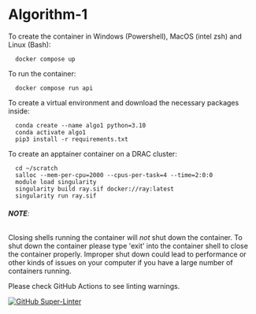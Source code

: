 # Algorithm-1
To create the container in Windows (Powershell), MacOS (intel zsh) 
  and Linux (Bash):

```
  docker compose up
```
  
  

To run the container: 
```
  docker compose run api
```


To create a virtual environment and download the necessary packages inside:
```
  conda create --name algo1 python=3.10
  conda activate algo1
  pip3 install -r requirements.txt 
```


To create an apptainer container on a DRAC cluster:
```
  cd ~/scratch
  salloc --mem-per-cpu=2000 --cpus-per-task=4 --time=2:0:0
  module load singularity
  singularity build ray.sif docker://ray:latest
  singularity run ray.sif
```


###### ***NOTE***:
Closing shells running the container will *not* shut down the container. 
To shut down the container please type 'exit' into the container shell
to close the container properly. Improper shut down could lead to 
performance or other kinds of issues on your computer if you have a 
large number of containers running.




Please check GitHub Actions to see linting warnings.

[![GitHub Super-Linter](https://github.com/SENG-499-Company-3/algorithm-1/actions/workflows/gh-super-linter.yml/badge.svg)](https://github.com/marketplace/actions/super-linter)
